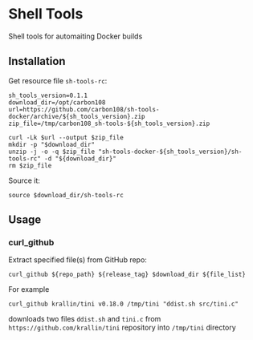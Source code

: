 # Shell Tools

Shell tools for automaiting Docker builds

## Installation

Get resource file `sh-tools-rc`:

    sh_tools_version=0.1.1
    download_dir=/opt/carbon108
    url=https://github.com/carbon108/sh-tools-docker/archive/${sh_tools_version}.zip
    zip_file=/tmp/carbon108_sh-tools-${sh_tools_version}.zip
    
    curl -Lk $url --output $zip_file 
    mkdir -p "$download_dir"
    unzip -j -o -q $zip_file "sh-tools-docker-${sh_tools_version}/sh-tools-rc" -d "${download_dir}"
    rm $zip_file

Source it:

    source $download_dir/sh-tools-rc

## Usage

### curl_github

Extract specified file(s) from GitHub repo:

    curl_github ${repo_path} ${release_tag} $download_dir ${file_list}
     
For example 
 
    curl_github krallin/tini v0.18.0 /tmp/tini "ddist.sh src/tini.c" 
 
downloads two files `ddist.sh` and `tini.c` from `https://github.com/krallin/tini` repository into `/tmp/tini` 
directory
 